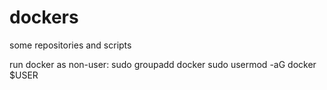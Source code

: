 # dockers
some repositories and scripts

run docker as non-user:
sudo groupadd docker
sudo usermod -aG docker $USER
